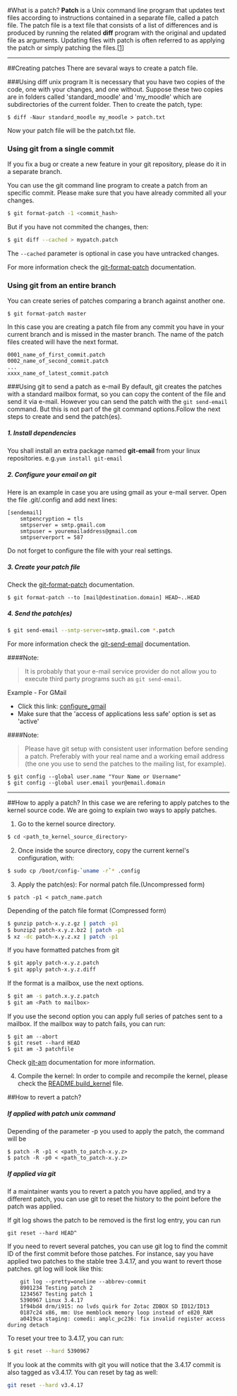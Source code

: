 #What is a patch?
**Patch** is a Unix command line program that updates text files according to 
instructions contained in a separate file, called a patch file. The patch file is a text file that consists of a list of differences and is produced by running the related **diff** program with the original and updated 
file as arguments. Updating files with patch is often referred to as applying the 
patch or simply patching the files.[[1]]

---------------------------------------------

##Creating patches
There are sevaral ways to create a patch file. 

###Using diff unix program
It is necessary that you have two copies of the code, one with your changes, and one without. Suppose these two copies are in folders called 'standard_moodle' and 'my_moodle' which are subdirectories of the current folder. Then to create the patch, type:
```
$ diff -Naur standard_moodle my_moodle > patch.txt
```
Now your patch file will be the patch.txt file.
### Using git from a single commit
If you fix a bug or create a new feature in your git repository, please do it in a separate branch.

You can use the git command line program to create a patch from an specific commit. Please make sure that you have already commited all your changes.
```sh
$ git format-patch -1 <commit_hash>
```
But if you have not commited the changes, then:
```sh
$ git diff --cached > mypatch.patch
```
The ```--cached``` parameter is optional in case you have untracked changes.

For more information check the [git-format-patch] documentation.
### Using git from an entire branch
You can create series of patches comparing a branch against another one.
```
$ git format-patch master
```
In this case you are creating a patch file from any commit you have in your current branch and is missed in the master branch. The name of the patch files created will have the next format. 
```
0001_name_of_first_commit.patch
0002_name_of_second_commit.patch
...
xxxx_name_of_latest_commit.patch
```

###Using git to send a patch as e-mail
By default, git creates the patches with a standard mailbox format, so you can copy the content of the file and send it via e-mail.
However you can send the patch with the ```git send-email``` command. But this is not part of the git command options.Follow the next steps to create and send the patch(es).

##### 1. Install dependencies
You shall install an extra package named **git-email** from your linux repositories.
e.g.```yum install git-email```

##### 2. Configure your email on git
Here is an example in case you are using gmail as your e-mail server.
Open the file .git/.config and add next lines:
```
[sendemail]
	smtpencryption = tls
	smtpserver = smtp.gmail.com
	smtpuser = youremailaddress@gmail.com
	smtpserverport = 587
```
Do not forget to configure the file with your real settings.
##### 3. Create your patch file
Check the [git-format-patch] documentation.
```
$ git format-patch --to [mail@destination.domain] HEAD~..HEAD
```
##### 4. Send the patch(es)
```sh
$ git send-email --smtp-server=smtp.gmail.com *.patch
```
For more information check the [git-send-email] documentation.

####Note: 
>It is probably that your e-mail service provider do not allow you to execute third party programs such as ```git send-email```.

Example - For GMail
* Click this link: [configure_gmail]
* Make sure that the 'access of applications less safe' option is set as 'active'

####Note:
> Please have git setup with consistent user information before sending a patch. Preferably with your real name and a
working email address (the one you use to send the patches to the mailing list, for example).
```
$ git config --global user.name "Your Name or Username"
$ git config --global user.email your@email.domain
```
----------------------------------------------------------

##How to apply a patch?
In this case we are refering to apply patches to the kernel source code. We are going to explain two ways to apply patches.
1. Go to the kernel source directory.
```sh
$ cd <path_to_kernel_source_directory>
```
2. Once inside the source directory, copy the current kernel's configuration, with:
```sh 
$ sudo cp /boot/config-`uname -r`* .config
```
3. Apply the patch(es): 
For normal patch file.(Uncompressed form)
```
$ patch -p1 < patch_name.patch
``` 
Depending of the patch file format (Compressed form) 
```sh
$ gunzip patch-x.y.z.gz | patch -p1
$ bunzip2 patch-x.y.z.bz2 | patch -p1
$ xz -dc patch-x.y.z.xz | patch -p1
``` 
If you have formatted patches from git
```sh
$ git apply patch-x.y.z.patch
$ git apply patch-x.y.z.diff
```
If the format is a mailbox, use the next options.
```sh
$ git am -s patch.x.y.z.patch
$ git am <Path to mailbox>
```
If you use the second option you can apply full series of patches sent to a mailbox.
If the mailbox way to patch fails, you can run:
```
$ git am --abort
$ git reset --hard HEAD
$ git am -3 patchfile
```
Check [git-am] documentation for more information.

4. Compile the kernel:
In order to compile and recompile the kernel, please check the [README.build_kernel] file.

##How to revert a patch?
##### If applied with patch unix command
Depending of the parameter -p you used to apply the patch, the command will be
```
$ patch -R -p1 < <path_to_patch-x.y.z>
$ patch -R -p0 < <path_to_patch-x.y.z>
```
##### If applied via git
If a maintainer wants you to revert a patch you have applied, and try a different patch, you can use git to reset the history to the point before the patch was applied.

If git log shows the patch to be removed is the first log entry, you can run
```
git reset --hard HEAD^
```
If you need to revert several patches, you can use git log to find the commit ID of the first commit before those patches. For instance, say you have applied two patches to the stable tree 3.4.17, and you want to revert those patches. git log will look like this:
```
    git log --pretty=oneline --abbrev-commit
    8901234 Testing patch 2
    1234567 Testing patch 1
    5390967 Linux 3.4.17
    1f94bd4 drm/i915: no lvds quirk for Zotac ZDBOX SD ID12/ID13
    0187c24 x86, mm: Use memblock memory loop instead of e820_RAM
    a0419ca staging: comedi: amplc_pc236: fix invalid register access during detach
```
To reset your tree to 3.4.17, you can run:
```sh
$ git reset --hard 5390967
```
If you look at the commits with git you will notice that the 3.4.17 commit is also tagged as v3.4.17. You can reset by tag as well:
```sh
git reset --hard v3.4.17
```
[1]:http://en.wikipedia.org/wiki/Patch_(Unix)
[git-format-patch]:http://git-scm.com/docs/git-format-patch
[git-send-email]:http://git-scm.com/docs/git-send-email
[git-am]:http://git-scm.com/docs/git-am
[configure_gmail]:https://accounts.google.com/ServiceLogin?sarp=1
[kernel.org]:https://www.kernel.org/
[README.build_kernel]:https://github.com/includeproject/linux_performance_analysis/blob/master/README.build_kernel.md
[kernelnewbies]:http://kernelnewbies.org/KernelBuild